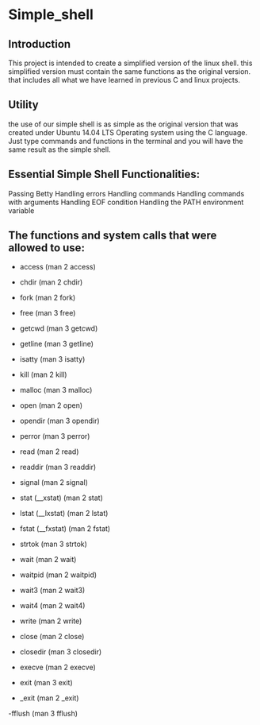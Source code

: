 # Simple_shell

## Introduction

This project is intended to create a simplified version of the linux shell. this simplified version must contain the same functions as the original version. that includes all what we have learned in previous C and linux projects.

## Utility

the use of our simple shell is as simple as the original version that was created under Ubuntu 14.04 LTS Operating system using the C language. Just type commands and functions in the terminal and you will have the same result as the simple shell.

## Essential Simple Shell Functionalities:

Passing Betty
Handling errors
Handling commands
Handling commands with arguments
Handling EOF condition
Handling the PATH environment variable

## The functions and system calls that were allowed to use:


- access (man 2 access)

- chdir (man 2 chdir)

- fork (man 2 fork)

- free (man 3 free)

- getcwd (man 3 getcwd)

- getline (man 3 getline)

- isatty (man 3 isatty)

- kill (man 2 kill)

- malloc (man 3 malloc)

- open (man 2 open)

- opendir (man 3 opendir)

- perror (man 3 perror)

- read (man 2 read)

- readdir (man 3 readdir)

- signal (man 2 signal)

- stat (__xstat) (man 2 stat)

- lstat (__lxstat) (man 2 lstat)

- fstat (__fxstat) (man 2 fstat)

- strtok (man 3 strtok)

- wait (man 2 wait)

- waitpid (man 2 waitpid)

- wait3 (man 2 wait3)

- wait4 (man 2 wait4)

- write (man 2 write)

- close (man 2 close)

- closedir (man 3 closedir)

- execve (man 2 execve)

- exit (man 3 exit)

- _exit (man 2 _exit)

-fflush (man 3 fflush)

